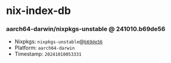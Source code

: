 # nix-index-db
### aarch64-darwin/nixpkgs-unstable @ 241010.b69de56
- Nixpkgs: `nixpkgs-unstable`@[`b69de56`](https://github.com/NixOS/nixpkgs/commit/b69de56fac8c2b6f8fd27f2eca01dcda8e0a4221)
- Platform: `aarch64-darwin`
- Timestamp: `20241010053331`
